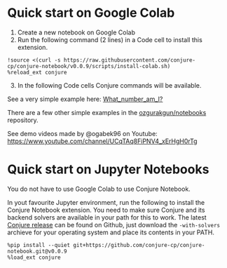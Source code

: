 # Quick start on Google Colab

1. Create a new notebook on Google Colab
2. Run the following command (2 lines) in a Code cell to install this extension.

```
!source <(curl -s https://raw.githubusercontent.com/conjure-cp/conjure-notebook/v0.0.9/scripts/install-colab.sh)
%reload_ext conjure
```

3. In the following Code cells Conjure commands will be available.

See a very simple example here: [What_number_am_I?](https://github.com/ozgurakgun/notebooks/blob/main/What_number_am_I%3F.ipynb)

There are a few other simple examples in the [ozgurakgun/notebooks](https://github.com/ozgurakgun/notebooks) repository.

See demo videos made by @ogabek96 on Youtube: https://www.youtube.com/channel/UCqTAq8FiPNV4_xErHgH0rTg

# Quick start on Jupyter Notebooks

You do not have to use Google Colab to use Conjure Notebook.

In yout favourite Jupyter environment, run the following to install the Conjure Notebook extension. You need to make sure Conjure and its backend solvers are available in your path for this to work. The latest [Conjure release](https://www.github.com/conjure-cp/conjure/releases/latest) can be found on Github, just download the `-with-solvers` archieve for your operating system and place its contents in your PATH.

```
%pip install --quiet git+https://github.com/conjure-cp/conjure-notebook.git@v0.0.9
%load_ext conjure
```
